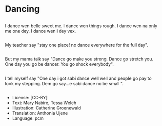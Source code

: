 # Dancing

##
I dance wen belle sweet me. I dance wen things rough. I dance wen na only me one dey. I dance wen i dey vex.

##
My teacher say "stay one place! no dance everywhere for the full day".

##
But my mama talk say "Dance go make you strong. Dance go stretch you. One day you go be dancer. You go shock everybody".

##
I tell myself say "One day i got sabi dance well well and people go pay to look my stepping. Dem go say...e sabi dance no be small ".

##


##
* License: [CC-BY]
* Text: Mary Nabire, Tessa Welch
* Illustration: Catherine Groenewald
* Translation: Anthonia Ujene
* Language: pcm
